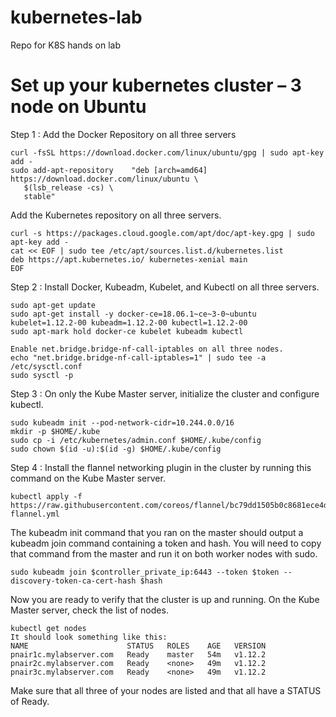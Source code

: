 # kubernetes-lab
Repo for K8S hands on lab

# Set up your kubernetes cluster – 3 node on Ubuntu 

Step 1 : Add the Docker Repository on all three servers 

```
curl -fsSL https://download.docker.com/linux/ubuntu/gpg | sudo apt-key add -
sudo add-apt-repository    "deb [arch=amd64] https://download.docker.com/linux/ubuntu \
   $(lsb_release -cs) \
   stable"

```
Add the Kubernetes repository on all three servers.
```
curl -s https://packages.cloud.google.com/apt/doc/apt-key.gpg | sudo apt-key add -
cat << EOF | sudo tee /etc/apt/sources.list.d/kubernetes.list
deb https://apt.kubernetes.io/ kubernetes-xenial main
EOF

```
Step 2 : Install Docker, Kubeadm, Kubelet, and Kubectl on all three servers.
```
sudo apt-get update
sudo apt-get install -y docker-ce=18.06.1~ce~3-0~ubuntu kubelet=1.12.2-00 kubeadm=1.12.2-00 kubectl=1.12.2-00
sudo apt-mark hold docker-ce kubelet kubeadm kubectl

Enable net.bridge.bridge-nf-call-iptables on all three nodes.
echo "net.bridge.bridge-nf-call-iptables=1" | sudo tee -a /etc/sysctl.conf
sudo sysctl -p

```

Step 3 : On only the Kube Master server, initialize the cluster and configure kubectl.

```
sudo kubeadm init --pod-network-cidr=10.244.0.0/16
mkdir -p $HOME/.kube
sudo cp -i /etc/kubernetes/admin.conf $HOME/.kube/config
sudo chown $(id -u):$(id -g) $HOME/.kube/config

```

Step 4 : Install the flannel networking plugin in the cluster by running this command on the Kube Master server.

```
kubectl apply -f https://raw.githubusercontent.com/coreos/flannel/bc79dd1505b0c8681ece4de4c0d86c5cd2643275/Documentation/kube-flannel.yml

```

The kubeadm init command that you ran on the master should output a kubeadm join command containing a token and hash. You will need to copy that command from the master and run it on both worker nodes with sudo.

```
sudo kubeadm join $controller_private_ip:6443 --token $token --discovery-token-ca-cert-hash $hash
```

Now you are ready to verify that the cluster is up and running. On the Kube Master server, check the list of nodes.

```
kubectl get nodes
It should look something like this:
NAME                      STATUS   ROLES    AGE   VERSION
pnair1c.mylabserver.com   Ready    master   54m   v1.12.2
pnair2c.mylabserver.com   Ready    <none>   49m   v1.12.2
pnair3c.mylabserver.com   Ready    <none>   49m   v1.12.2
```

Make sure that all three of your nodes are listed and that all have a STATUS of Ready.

